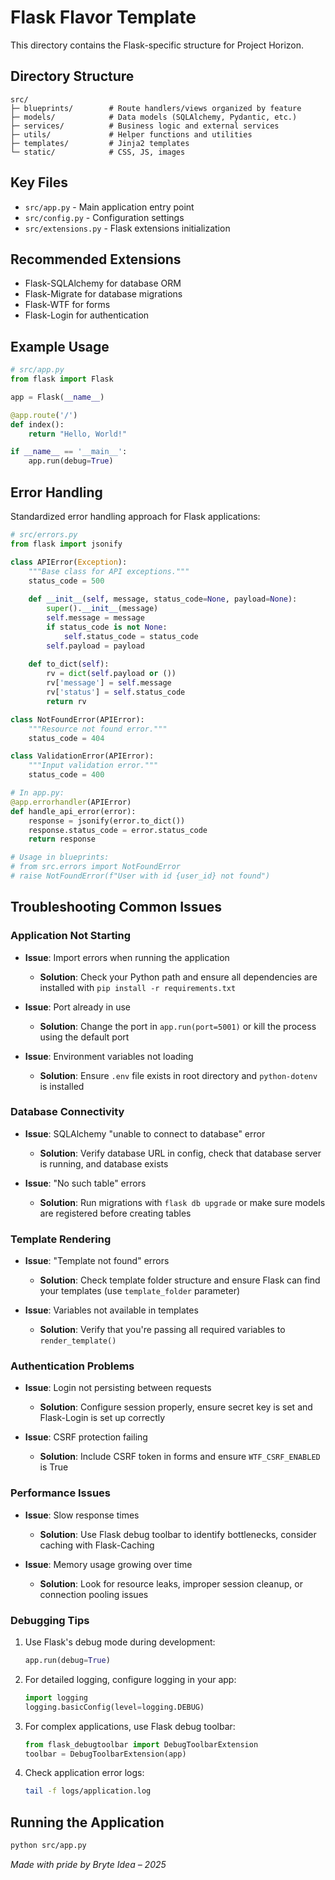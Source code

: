 # Flask Flavor Template

This directory contains the Flask-specific structure for Project Horizon.

## Directory Structure

```
src/
├─ blueprints/        # Route handlers/views organized by feature
├─ models/            # Data models (SQLAlchemy, Pydantic, etc.)
├─ services/          # Business logic and external services
├─ utils/             # Helper functions and utilities
├─ templates/         # Jinja2 templates
└─ static/            # CSS, JS, images
```

## Key Files

- `src/app.py` - Main application entry point
- `src/config.py` - Configuration settings
- `src/extensions.py` - Flask extensions initialization

## Recommended Extensions

- Flask-SQLAlchemy for database ORM
- Flask-Migrate for database migrations
- Flask-WTF for forms
- Flask-Login for authentication

## Example Usage

```python
# src/app.py
from flask import Flask

app = Flask(__name__)

@app.route('/')
def index():
    return "Hello, World!"

if __name__ == '__main__':
    app.run(debug=True)
```

## Error Handling

Standardized error handling approach for Flask applications:

```python
# src/errors.py
from flask import jsonify

class APIError(Exception):
    """Base class for API exceptions."""
    status_code = 500
    
    def __init__(self, message, status_code=None, payload=None):
        super().__init__(message)
        self.message = message
        if status_code is not None:
            self.status_code = status_code
        self.payload = payload
        
    def to_dict(self):
        rv = dict(self.payload or ())
        rv['message'] = self.message
        rv['status'] = self.status_code
        return rv

class NotFoundError(APIError):
    """Resource not found error."""
    status_code = 404

class ValidationError(APIError):
    """Input validation error."""
    status_code = 400

# In app.py:
@app.errorhandler(APIError)
def handle_api_error(error):
    response = jsonify(error.to_dict())
    response.status_code = error.status_code
    return response

# Usage in blueprints:
# from src.errors import NotFoundError
# raise NotFoundError(f"User with id {user_id} not found")
```

## Troubleshooting Common Issues

### Application Not Starting

- **Issue**: Import errors when running the application
  - **Solution**: Check your Python path and ensure all dependencies are installed with `pip install -r requirements.txt`

- **Issue**: Port already in use
  - **Solution**: Change the port in `app.run(port=5001)` or kill the process using the default port

- **Issue**: Environment variables not loading
  - **Solution**: Ensure `.env` file exists in root directory and `python-dotenv` is installed

### Database Connectivity

- **Issue**: SQLAlchemy "unable to connect to database" error
  - **Solution**: Verify database URL in config, check that database server is running, and database exists

- **Issue**: "No such table" errors
  - **Solution**: Run migrations with `flask db upgrade` or make sure models are registered before creating tables

### Template Rendering

- **Issue**: "Template not found" errors
  - **Solution**: Check template folder structure and ensure Flask can find your templates (use `template_folder` parameter)

- **Issue**: Variables not available in templates
  - **Solution**: Verify that you're passing all required variables to `render_template()`

### Authentication Problems

- **Issue**: Login not persisting between requests
  - **Solution**: Configure session properly, ensure secret key is set and Flask-Login is set up correctly

- **Issue**: CSRF protection failing
  - **Solution**: Include CSRF token in forms and ensure `WTF_CSRF_ENABLED` is True

### Performance Issues

- **Issue**: Slow response times
  - **Solution**: Use Flask debug toolbar to identify bottlenecks, consider caching with Flask-Caching

- **Issue**: Memory usage growing over time
  - **Solution**: Look for resource leaks, improper session cleanup, or connection pooling issues

### Debugging Tips

1. Use Flask's debug mode during development:
   ```python
   app.run(debug=True)
   ```

2. For detailed logging, configure logging in your app:
   ```python
   import logging
   logging.basicConfig(level=logging.DEBUG)
   ```

3. For complex applications, use Flask debug toolbar:
   ```python
   from flask_debugtoolbar import DebugToolbarExtension
   toolbar = DebugToolbarExtension(app)
   ```

4. Check application error logs:
   ```bash
   tail -f logs/application.log
   ```

## Running the Application

```bash
python src/app.py
```

*Made with pride by Bryte Idea – 2025* 